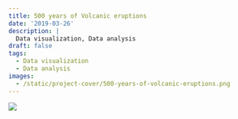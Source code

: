 ```yaml
---
title: 500 years of Volcanic eruptions
date: '2019-03-26'
description: |
  Data visualization, Data analysis
draft: false
tags:
  - Data visualization
  - Data analysis
images:
  - /static/project-cover/500-years-of-volcanic-eruptions.png
---
```


![](/static/projects/500-years-of-volcanic-eruptions/500-years-of-volcanic-eruptions-content.png)
